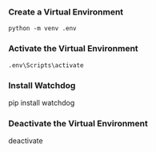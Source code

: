 ### Create a Virtual Environment
```
python -m venv .env
```

### Activate the Virtual Environment

```
.env\Scripts\activate
```

### Install Watchdog
pip install watchdog

### Deactivate the Virtual Environment

deactivate